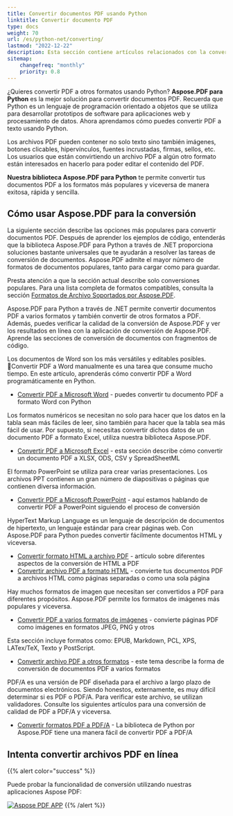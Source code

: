 ```yaml
---
title: Convertir documentos PDF usando Python
linktitle: Convertir documento PDF
type: docs
weight: 70
url: /es/python-net/converting/
lastmod: "2022-12-22"
description: Esta sección contiene artículos relacionados con la conversión de documentos PDF a diferentes formatos y viceversa usando Python API.
sitemap:
    changefreq: "monthly"
    priority: 0.8
---
```


¿Quieres convertir PDF a otros formatos usando Python? **Aspose.PDF para Python** es la mejor solución para convertir documentos PDF. Recuerda que Python es un lenguaje de programación orientado a objetos que se utiliza para desarrollar prototipos de software para aplicaciones web y procesamiento de datos. Ahora aprendamos cómo puedes convertir PDF a texto usando Python.

Los archivos PDF pueden contener no solo texto sino también imágenes, botones clicables, hipervínculos, fuentes incrustadas, firmas, sellos, etc. Los usuarios que están convirtiendo un archivo PDF a algún otro formato están interesados en hacerlo para poder editar el contenido del PDF.

**Nuestra biblioteca Aspose.PDF para Python** te permite convertir tus documentos PDF a los formatos más populares y viceversa de manera exitosa, rápida y sencilla.

## Cómo usar Aspose.PDF para la conversión

La siguiente sección describe las opciones más populares para convertir documentos PDF. Después de aprender los ejemplos de código, entenderás que la biblioteca Aspose.PDF para Python a través de .NET proporciona soluciones bastante universales que te ayudarán a resolver las tareas de conversión de documentos. Aspose.PDF admite el mayor número de formatos de documentos populares, tanto para cargar como para guardar.

Presta atención a que la sección actual describe solo conversiones populares. Para una lista completa de formatos compatibles, consulta la sección [Formatos de Archivo Soportados por Aspose.PDF](https://docs.aspose.com/pdf/python-net/supported-file-formats/).

Aspose.PDF para Python a través de .NET permite convertir documentos PDF a varios formatos y también convertir de otros formatos a PDF. Además, puedes verificar la calidad de la conversión de Aspose.PDF y ver los resultados en línea con la aplicación de conversión de Aspose.PDF. Aprende las secciones de conversión de documentos con fragmentos de código.

Los documentos de Word son los más versátiles y editables posibles.
 Convertir PDF a Word manualmente es una tarea que consume mucho tiempo. En este artículo, aprenderás cómo convertir PDF a Word programáticamente en Python.

- [Convertir PDF a Microsoft Word](/pdf/es/python-net/convert-pdf-to-word/) - puedes convertir tu documento PDF a formato Word con Python

Los formatos numéricos se necesitan no solo para hacer que los datos en la tabla sean más fáciles de leer, sino también para hacer que la tabla sea más fácil de usar. Por supuesto, si necesitas convertir dichos datos de un documento PDF a formato Excel, utiliza nuestra biblioteca Aspose.PDF.

- [Convertir PDF a Microsoft Excel](/pdf/es/python-net/convert-pdf-to-excel/) - esta sección describe cómo convertir un documento PDF a XLSX, ODS, CSV y SpreadSheetML

El formato PowerPoint se utiliza para crear varias presentaciones. Los archivos PPT contienen un gran número de diapositivas o páginas que contienen diversa información.

- [Convertir PDF a Microsoft PowerPoint](/pdf/es/python-net/convert-pdf-to-powerpoint/) - aquí estamos hablando de convertir PDF a PowerPoint siguiendo el proceso de conversión

HyperText Markup Language es un lenguaje de descripción de documentos de hipertexto, un lenguaje estándar para crear páginas web. Con Aspose.PDF para Python puedes convertir fácilmente documentos HTML y viceversa.

- [Convertir formato HTML a archivo PDF](/pdf/es/python-net/convert-html-to-pdf/) - artículo sobre diferentes aspectos de la conversión de HTML a PDF
- [Convertir archivo PDF a formato HTML](/pdf/es/python-net/convert-pdf-to-html/) - convierte tus documentos PDF a archivos HTML como páginas separadas o como una sola página

Hay muchos formatos de imagen que necesitan ser convertidos a PDF para diferentes propósitos. Aspose.PDF permite los formatos de imágenes más populares y viceversa.

- [Convertir PDF a varios formatos de imágenes](/pdf/es/python-net/convert-pdf-to-images-format/) - convierte páginas PDF como imágenes en formatos JPEG, PNG y otros

Esta sección incluye formatos como: EPUB, Markdown, PCL, XPS, LATex/TeX, Texto y PostScript.

- [Convertir archivo PDF a otros formatos](/pdf/es/python-net/convert-pdf-to-other-files/) - este tema describe la forma de conversión de documentos PDF a varios formatos

PDF/A es una versión de PDF diseñada para el archivo a largo plazo de documentos electrónicos. Siendo honestos, externamente, es muy difícil determinar si es PDF o PDF/A. Para verificar este archivo, se utilizan validadores. Consulte los siguientes artículos para una conversión de calidad de PDF a PDF/A y viceversa.

- [Convertir formatos PDF a PDF/A](/pdf/es/python-net/convert-pdf-to-pdfa/) - La biblioteca de Python por Aspose.PDF tiene una manera fácil de convertir PDF a PDF/A

## Intenta convertir archivos PDF en línea

{{% alert color="success" %}}

Puede probar la funcionalidad de conversión utilizando nuestras aplicaciones Aspose PDF:

[![Aspose PDF APP](app.png)](https://products.aspose.app/pdf/conversion)
{{% /alert %}}